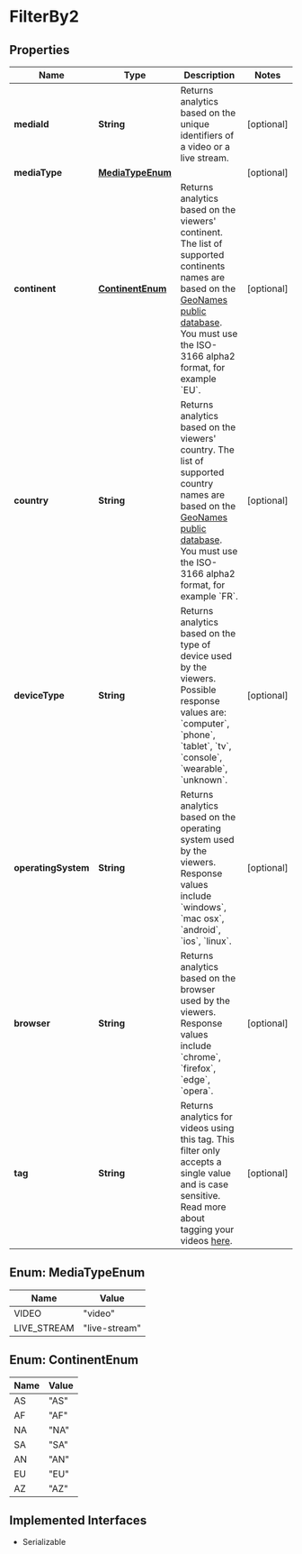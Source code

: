 

# FilterBy2

## Properties

Name | Type | Description | Notes
------------ | ------------- | ------------- | -------------
**mediaId** | **String** | Returns analytics based on the unique identifiers of a video or a live stream. |  [optional]
**mediaType** | [**MediaTypeEnum**](#MediaTypeEnum) |  |  [optional]
**continent** | [**ContinentEnum**](#ContinentEnum) | Returns analytics based on the viewers&#39; continent. The list of supported continents names are based on the [GeoNames public database](https://www.geonames.org/countries/). You must use the ISO-3166 alpha2 format, for example &#x60;EU&#x60;. |  [optional]
**country** | **String** | Returns analytics based on the viewers&#39; country. The list of supported country names are based on the [GeoNames public database](https://www.geonames.org/countries/). You must use the ISO-3166 alpha2 format, for example &#x60;FR&#x60;. |  [optional]
**deviceType** | **String** | Returns analytics based on the type of device used by the viewers. Possible response values are: &#x60;computer&#x60;, &#x60;phone&#x60;, &#x60;tablet&#x60;, &#x60;tv&#x60;, &#x60;console&#x60;, &#x60;wearable&#x60;, &#x60;unknown&#x60;. |  [optional]
**operatingSystem** | **String** | Returns analytics based on the operating system used by the viewers. Response values include &#x60;windows&#x60;, &#x60;mac osx&#x60;, &#x60;android&#x60;, &#x60;ios&#x60;, &#x60;linux&#x60;. |  [optional]
**browser** | **String** | Returns analytics based on the browser used by the viewers. Response values include &#x60;chrome&#x60;, &#x60;firefox&#x60;, &#x60;edge&#x60;, &#x60;opera&#x60;. |  [optional]
**tag** | **String** | Returns analytics for videos using this tag. This filter only accepts a single value and is case sensitive. Read more about tagging your videos [here](https://docs.api.video/vod/tags-metadata). |  [optional]



## Enum: MediaTypeEnum

Name | Value
---- | -----
VIDEO | &quot;video&quot;
LIVE_STREAM | &quot;live-stream&quot;



## Enum: ContinentEnum

Name | Value
---- | -----
AS | &quot;AS&quot;
AF | &quot;AF&quot;
NA | &quot;NA&quot;
SA | &quot;SA&quot;
AN | &quot;AN&quot;
EU | &quot;EU&quot;
AZ | &quot;AZ&quot;


## Implemented Interfaces

* Serializable


